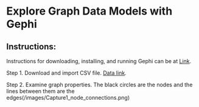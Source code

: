 # Explore Graph Data Models with Gephi

## Instructions: 

Instructions for downloading, installing, and running Gephi can be at [Link](https://gephi.org/users/install).

Step 1. Download and import CSV file. [Data link](https://raw.githubusercontent.com/words-sdsc/coursera/master/big-data-2/graph/diseaseGraph.csv).

Step 2. Examine graph properties. The black circles are the nodes and the lines between them are the edges(/images/Capture1_node_connections.png)


